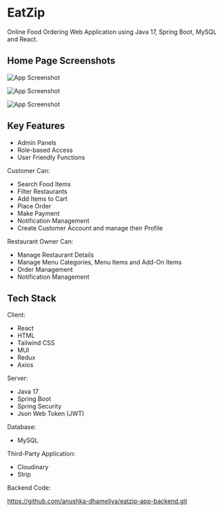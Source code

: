 
# EatZip

Online Food Ordering Web Application using Java 17, Spring Boot, MySQL and React.




## Home Page Screenshots
![App Screenshot](https://res.cloudinary.com/dqegh4o43/image/upload/v1730468821/home_v2gbev.png)


![App Screenshot](https://res.cloudinary.com/dqegh4o43/image/upload/v1730468978/home_2_tyvu5x.png)


![App Screenshot](https://res.cloudinary.com/dqegh4o43/image/upload/v1730468967/home_3_ttbkho.png)



## Key Features

- Admin Panels
- Role-based Access
- User Friendly Functions





 Customer Can:
- Search Food Items
- Filter Restaurants
- Add Items to Cart
- Place Order
- Make Payment
- Notification Management
- Create Customer Account and manage their Profile

Restaurant Owner Can:
- Manage Restaurant Details
- Manage Menu Categories, Menu Items and Add-On Items
- Order Management
- Notification Management




## Tech Stack

Client:
- React
- HTML
- Tailwind CSS
- MUI
- Redux
- Axios

Server:
 - Java 17
 - Spring Boot
 - Spring Security
 - Json Web Token (JWT)

Database:
- MySQL

Third-Party Application:
- Cloudinary
- Strip


Backend Code:

https://github.com/anushka-dhameliya/eatzip-app-backend.git
